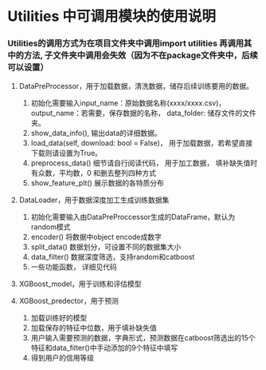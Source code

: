 # Utilities 中可调用模块的使用说明       
### Utilities的调用方式为在项目文件夹中调用import utilities 再调用其中的方法, 子文件夹中调用会失效（因为不在package文件夹中，后续可以设置）
1. DataPreProcessor，用于加载数据，清洗数据，储存后续训练要用的数据。    
    1. 初始化需要输入input_name：原始数据名称(xxxx/xxxx.csv)， output_name：若需要，保存数据的名称， data_folder: 储存文件的文件夹。
    2. show_data_info(), 输出data的详细数据。
    3. load_data(self, download: bool = False)， 用于加载数据，若希望直接下载则请设置为True。
    4. preprocess_data() 细节请自行阅读代码， 用于加工数据， 填补缺失值时有众数，平均数，0 和删去整列四种方式
    5. show_feature_plt() 展示数据的各特质分布

2. DataLoader，用于数据深度加工生成训练数据集
    1. 初始化需要输入由DataPreProccessor生成的DataFrame，默认为random模式
    2. encoder() 将数据中object encode成数字
    3. split_data() 数据划分，可设置不同的数据集大小
    4. data_filter() 数据深度筛选，支持random和catboost
    5. 一些功能函数， 详细见代码

3. XGBoost_model，用于训练和评估模型

4. XGBoost_predector，用于预测
   1. 加载训练好的模型
   2. 加载保存的特征中位数，用于填补缺失值
   3. 用户输入需要预测的数据，字典形式，预测数据在catboost筛选出的15个特征和data_filter()中手动添加的9个特征中填写
   4. 得到用户的信用等级